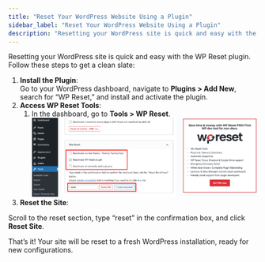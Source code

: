 ```yaml
---
title: "Reset Your WordPress Website Using a Plugin"
sidebar_label: "Reset Your WordPress Website Using a Plugin"
description: "Resetting your WordPress site is quick and easy with the WP Reset plugin. Follow these steps to get a clean slate: \n \n \n Install the Plugin : Go to your WordPr"
---
```


Resetting your WordPress site is quick and easy with the WP Reset plugin. Follow these steps to get a clean slate:

1.  **Install the Plugin**:  
    Go to your WordPress dashboard, navigate to **Plugins > Add New**, search for “WP Reset,” and install and activate the plugin.
2.  **Access WP Reset Tools**:
    1.  In the dashboard, go to **Tools > WP Reset**. ![How To Reset a WordPress Website (Plugin+Manually) - weDevs](./img/33001688626583-94250bbb40.png) 
3.  **Reset the Site**:

Scroll to the reset section, type “reset” in the confirmation box, and click **Reset Site**.  
  

That’s it! Your site will be reset to a fresh WordPress installation, ready for new configurations.
